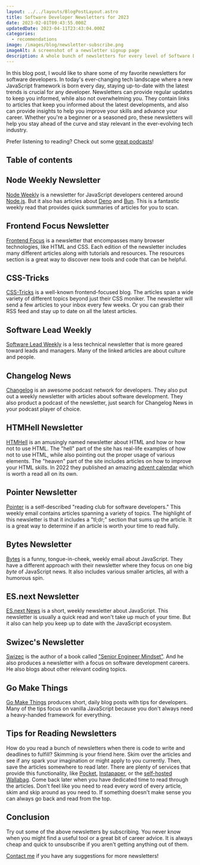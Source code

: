 ```yaml
---
layout: ../../layouts/BlogPostLayout.astro
title: Software Developer Newsletters for 2023
date: 2023-02-01T09:43:55.000Z
updatedDate: 2023-04-11T23:43:04.000Z
categories:
  - recommendations
image: /images/blog/newsletter-subscribe.png
imageAlt: A screenshot of a newsletter signup page
description: A whole bunch of newsletters for every level of Software Developer.
---
```


In this blog post, I would like to share some of my favorite newsletters for software developers.
In today's ever-changing tech landscape where a new JavaScript framework is born every day,
staying up-to-date with the latest trends is crucial for any developer. Newsletters
can provide regular updates to keep you informed, while also not overwhelming you.
They contain links to articles that keep you informed about the latest developments,
and also can provide insights to help you improve your skills and advance your career.
Whether you're a beginner or a seasoned pro, these newsletters will help you stay
ahead of the curve and stay relevant in the ever-evolving tech industry.

Prefer listening to reading? Check out some [great podcasts](/blog/software-developer-podcasts/)!

## Table of contents

## Node Weekly Newsletter

[Node Weekly](https://nodeweekly.com/) is a newsletter for JavaScript developers
centered around [Node.js](https://nodejs.org/). But it also has articles about
[Deno](https://deno.com/) and [Bun](https://bun.sh/). This is a fantastic weekly
read that provides quick summaries of articles for you to scan.

## Frontend Focus Newsletter

[Frontend Focus](https://frontendfoc.us/) is a newsletter that encompasses many
browser technologies, like HTML and CSS. Each edition of the newsletter includes
many different articles along with tutorials and resources. The resources section
is a great way to discover new tools and code that can be helpful.

## CSS-Tricks

[CSS-Tricks](https://css-tricks.com/) is a well-known frontend-focused blog.
The articles span a wide variety of different topics beyond just their CSS moniker.
The newsletter will send a few articles to your inbox every few weeks. Or you can
grab their RSS feed and stay up to date on all the latest articles.

## Software Lead Weekly

[Software Lead Weekly](https://softwareleadweekly.com/) is a less technical newsletter
that is more geared toward leads and managers. Many of the linked articles are
about culture and people.

## Changelog News

[Changelog](https://changelog.com/news) is an awesome podcast network for developers.
They also put out a weekly newsletter with articles about software development.
They also product a podcast of the newsletter, just search for Changelog News
in your podcast player of choice.

## HTMHell Newsletter

[HTMHell](https://www.htmhell.dev/newsletter/) is an amusingly named newsletter
about HTML and how or how not to use HTML. The "hell" part of the site has
real-life examples of how not to use HTML, while also pointing out the proper
usage of various elements. The "heaven" part of the site includes articles on
how to improve your HTML skills. In 2022 they published an amazing
[advent calendar](https://www.htmhell.dev/adventcalendar/) which is worth a read
all on its own.

## Pointer Newsletter

[Pointer](https://www.pointer.io/) is a self-described "reading club for software
developers." This weekly email contains articles spanning a variety of topics.
The highlight of this newsletter is that it includes a "tl;dr;" section that sums
up the article. It is a great way to determine if an article is worth your time
to read fully.

## Bytes Newsletter

[Bytes](https://bytes.dev/) is a funny, tongue-in-cheek, weekly email about JavaScript.
They have a different approach with their newsletter where they focus on one
big _byte_ of JavaScript news. It also includes various smaller articles, all
with a humorous spin.

## ES.next Newsletter

[ES.next News](http://esnextnews.com/) is a short, weekly newsletter about JavaScript.
This newsletter is usually a quick read and won't take up much of your time. But
it also can help you keep up to date with the JavaScript ecosystem.

## Swizec's Newsletter

[Swizec](https://swizec.com/) is the author of a book called
["Senior Engineer Mindset"](https://swizec.com/senior-mindset/). And he also produces
a newsletter with a focus on software development careers. He also blogs about
other relevant coding topics.

## Go Make Things

[Go Make Things](https://gomakethings.com/) produces short, daily blog posts
with tips for developers. Many of the tips focus on vanilla JavaScript because
you don't always need a heavy-handed framework for everything.

## Tips for Reading Newsletters

How do you read a bunch of newsletters when there is code to write and deadlines
to fulfill? Skimming is your friend here. Skim over the articles and see if any
spark your imagination or might apply to you currently. Then, save the articles
somewhere to read later. There are plenty of services that provide this functionality,
like [Pocket](https://getpocket.com/), [Instapaper](https://www.instapaper.com/),
or the [self-hosted](/blog/self-hosting/) [Wallabag](https://wallabag.org/).
Come back later when you have dedicated time to read through the articles. Don't
feel like you need to read every word of every article, skim and skip around as
you need to. If something doesn't make sense you can always go back and read from
the top.

## Conclusion

Try out some of the above newsletters by subscribing. You never know when you might
find a useful tool or a great bit of career advice. It is always cheap and quick
to unsubscribe if you aren't getting anything out of them.

[Contact me](/#contact) if you have any suggestions for more newsletters!
